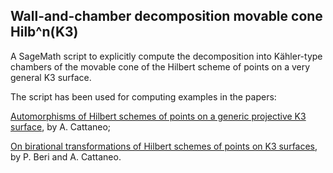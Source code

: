 ## Wall-and-chamber decomposition movable cone Hilb^n(K3)

A SageMath script to explicitly compute the decomposition into Kähler-type chambers of the movable cone of the Hilbert scheme of points on a very general K3 surface.

The script has been used for computing examples in the papers:

[Automorphisms of Hilbert schemes of points on a generic projective K3 surface](https://arxiv.org/abs/1801.05682), by A. Cattaneo;

[On birational transformations of Hilbert schemes of points on K3 surfaces](https://arxiv.org/abs/2005.05187), by P. Beri and A. Cattaneo.
